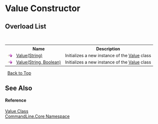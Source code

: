 # Value Constructor 
 


## Overload List
&nbsp;<table><tr><th></th><th>Name</th><th>Description</th></tr><tr><td>![Public method](media/pubmethod.gif "Public method")</td><td><a href="M_CommandLine_Core_Value__ctor">Value(String)</a></td><td>
Initializes a new instance of the <a href="T_CommandLine_Core_Value">Value</a> class</td></tr><tr><td>![Public method](media/pubmethod.gif "Public method")</td><td><a href="M_CommandLine_Core_Value__ctor_1">Value(String, Boolean)</a></td><td>
Initializes a new instance of the <a href="T_CommandLine_Core_Value">Value</a> class</td></tr></table>&nbsp;
<a href="#value-constructor">Back to Top</a>

## See Also


#### Reference
<a href="T_CommandLine_Core_Value">Value Class</a><br /><a href="N_CommandLine_Core">CommandLine.Core Namespace</a><br />